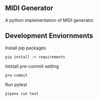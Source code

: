 ## MIDI Generator
A python implementation of MIDI generator.

## Development Enviornments
Install pip packages

<code>pip install -r requirements</code>

Intstall pre-commit setting

<code>pre-commit</code>

Run pytest

<code>pipenv run test
